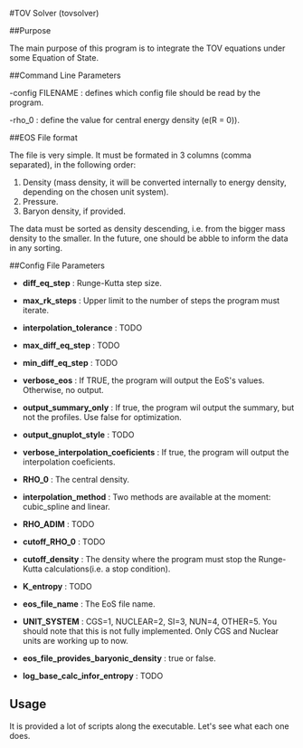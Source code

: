 #TOV Solver (tovsolver)


##Purpose

The main purpose of this program is to integrate the TOV equations under
some Equation of State.

##Command Line Parameters

-config FILENAME : defines which config file should be read by the program.

-rho_0 : define the value for central energy density (e(R = 0)).

##EOS File format

The file is very simple. It must be formated in 3 columns (comma separated), in the following order:

1. Density (mass density, it will be converted internally to energy density, depending on the chosen unit system).
2. Pressure.
3. Baryon density, if provided.

The data must be sorted as density descending, i.e. from the bigger mass density to the smaller. In the future, one should be abble to inform the data in any sorting.

##Config File Parameters

- **diff_eq_step** : Runge-Kutta step size.

- **max_rk_steps** : Upper limit to the number of steps the program must iterate.

- **interpolation_tolerance** : TODO

- **max_diff_eq_step** : TODO

- **min_diff_eq_step** : TODO

- **verbose_eos** : If TRUE, the program will output the EoS's values. Otherwise, no output.

- **output_summary_only** : If true, the program wil output the summary, but not the profiles. Use false for optimization.

- **output_gnuplot_style** : TODO

- **verbose_interpolation_coeficients** : If true, the program will output the interpolation coeficients.

- **RHO_0** : The central density.

- **interpolation_method** : Two methods are available at the moment: cubic_spline and linear.

- **RHO_ADIM** : TODO

- **cutoff_RHO_0** : TODO

- **cutoff_density** : The density where the program must stop the Runge-Kutta calculations(i.e. a stop condition).

- **K_entropy** : TODO

- **eos_file_name** : The EoS file name.

- **UNIT_SYSTEM** : CGS=1, NUCLEAR=2, SI=3, NUN=4, OTHER=5. You should note that this is not fully implemented. Only CGS and Nuclear units are working up to now.

- **eos_file_provides_baryonic_density** : true or false.

- **log_base_calc_infor_entropy** : TODO

## Usage

It is provided a lot of scripts along the executable. Let's see what each one does.
